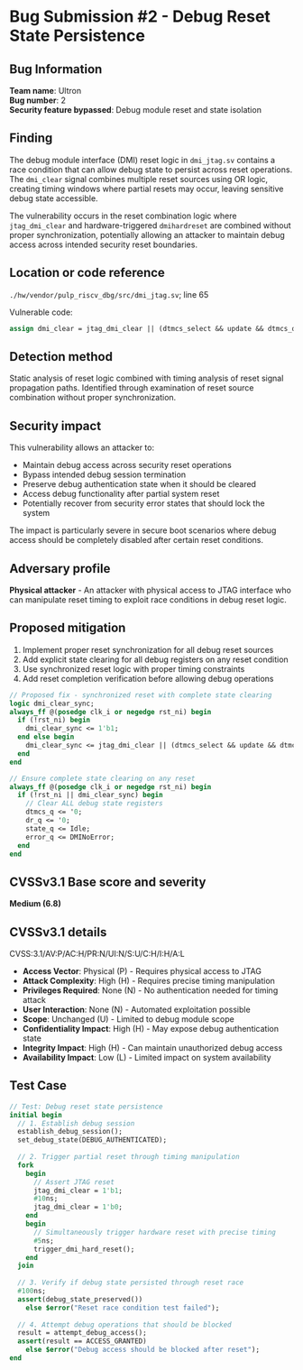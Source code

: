 # Bug Submission #2 - Debug Reset State Persistence

## Bug Information
**Team name**: Ultron  
**Bug number**: 2  
**Security feature bypassed**: Debug module reset and state isolation  

## Finding
The debug module interface (DMI) reset logic in `dmi_jtag.sv` contains a race condition that can allow debug state to persist across reset operations. The `dmi_clear` signal combines multiple reset sources using OR logic, creating timing windows where partial resets may occur, leaving sensitive debug state accessible.

The vulnerability occurs in the reset combination logic where `jtag_dmi_clear` and hardware-triggered `dmihardreset` are combined without proper synchronization, potentially allowing an attacker to maintain debug access across intended security reset boundaries.

## Location or code reference
`./hw/vendor/pulp_riscv_dbg/src/dmi_jtag.sv`; line 65

Vulnerable code:
```systemverilog
assign dmi_clear = jtag_dmi_clear || (dtmcs_select && update && dtmcs_q.dmihardreset);
```

## Detection method
Static analysis of reset logic combined with timing analysis of reset signal propagation paths. Identified through examination of reset source combination without proper synchronization.

## Security impact
This vulnerability allows an attacker to:
- Maintain debug access across security reset operations
- Bypass intended debug session termination
- Preserve debug authentication state when it should be cleared
- Access debug functionality after partial system reset
- Potentially recover from security error states that should lock the system

The impact is particularly severe in secure boot scenarios where debug access should be completely disabled after certain reset conditions.

## Adversary profile
**Physical attacker** - An attacker with physical access to JTAG interface who can manipulate reset timing to exploit race conditions in debug reset logic.

## Proposed mitigation
1. Implement proper reset synchronization for all debug reset sources
2. Add explicit state clearing for all debug registers on any reset condition
3. Use synchronized reset logic with proper timing constraints
4. Add reset completion verification before allowing debug operations

```systemverilog
// Proposed fix - synchronized reset with complete state clearing
logic dmi_clear_sync;
always_ff @(posedge clk_i or negedge rst_ni) begin
  if (!rst_ni) begin
    dmi_clear_sync <= 1'b1;
  end else begin
    dmi_clear_sync <= jtag_dmi_clear || (dtmcs_select && update && dtmcs_q.dmihardreset);
  end
end

// Ensure complete state clearing on any reset
always_ff @(posedge clk_i or negedge rst_ni) begin
  if (!rst_ni || dmi_clear_sync) begin
    // Clear ALL debug state registers
    dtmcs_q <= '0;
    dr_q <= '0;
    state_q <= Idle;
    error_q <= DMINoError;
  end
end
```

## CVSSv3.1 Base score and severity
**Medium (6.8)**

## CVSSv3.1 details
CVSS:3.1/AV:P/AC:H/PR:N/UI:N/S:U/C:H/I:H/A:L

- **Access Vector**: Physical (P) - Requires physical access to JTAG
- **Attack Complexity**: High (H) - Requires precise timing manipulation
- **Privileges Required**: None (N) - No authentication needed for timing attack
- **User Interaction**: None (N) - Automated exploitation possible
- **Scope**: Unchanged (U) - Limited to debug module scope
- **Confidentiality Impact**: High (H) - May expose debug authentication state
- **Integrity Impact**: High (H) - Can maintain unauthorized debug access
- **Availability Impact**: Low (L) - Limited impact on system availability

## Test Case
```systemverilog
// Test: Debug reset state persistence
initial begin
  // 1. Establish debug session
  establish_debug_session();
  set_debug_state(DEBUG_AUTHENTICATED);
  
  // 2. Trigger partial reset through timing manipulation
  fork
    begin
      // Assert JTAG reset
      jtag_dmi_clear = 1'b1;
      #10ns;
      jtag_dmi_clear = 1'b0;
    end
    begin
      // Simultaneously trigger hardware reset with precise timing
      #5ns;
      trigger_dmi_hard_reset();
    end
  join
  
  // 3. Verify if debug state persisted through reset race
  #100ns;
  assert(debug_state_preserved()) 
    else $error("Reset race condition test failed");
  
  // 4. Attempt debug operations that should be blocked
  result = attempt_debug_access();
  assert(result == ACCESS_GRANTED) 
    else $error("Debug access should be blocked after reset");
end
```
